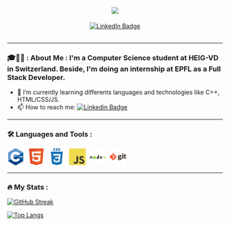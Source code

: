 

<div id="header" align="center">
  <img src="https://media.giphy.com/media/jdPMeyv9rn0hZHh8n9/giphy.gif" width="200"/>
</div>
<br>

<div id="badges" align="center">
  <a href="https://www.linkedin.com/in/gr%C3%A9gory-daguerre-4a6918223/">
    <img src="https://img.shields.io/badge/LinkedIn-blue?style=for-the-badge&logo=linkedin&logoColor=white" alt="LinkedIn Badge"/>
  </a>
</div>

<div id="profileCounter" align="center">
  <img src="https://komarev.com/ghpvc/?username=Ypso46&style=flat-square&color=blue" alt=""/>
</div>

---

### 🎓👨‍💻 : About Me : I'm a Computer Science student at HEIG-VD in Switzerland. Beside, I'm doing an internship at EPFL as a Full Stack Developer.


- 🔭 I’m currently learning differents languages and technologies like C++, HTML/CSS/JS.
- 📫 How to reach me: [![Linkedin Badge](https://img.shields.io/badge/-Linkedin-blue?style=flat&logo=Linkedin&logoColor=white)](https://www.linkedin.com/in/gr%C3%A9gory-daguerre-4a6918223/)

---

### :hammer_and_wrench: Languages and Tools :

<div>
  <img src="https://github.com/devicons/devicon/blob/master/icons/cplusplus/cplusplus-original.svg" title="CPP" alt="AWS" width="40" height="40"/>&nbsp;
  <img src="https://github.com/devicons/devicon/blob/master/icons/html5/html5-original.svg" title="HTML5" alt="HTML" width="40" height="40"/>&nbsp;
  <img src="https://github.com/devicons/devicon/blob/master/icons/css3/css3-plain-wordmark.svg"  title="CSS3" alt="CSS" width="40" height="40"/>&nbsp;
  <img src="https://github.com/devicons/devicon/blob/master/icons/javascript/javascript-original.svg" title="JavaScript" alt="JavaScript" width="40" height="40"/>&nbsp;
  <img src="https://github.com/devicons/devicon/blob/master/icons/nodejs/nodejs-original-wordmark.svg" title="NodeJS" alt="NodeJS" width="40" height="40"/>&nbsp;
  <img src="https://github.com/devicons/devicon/blob/master/icons/git/git-original-wordmark.svg" title="Git" **alt="Git" width="40" height="40"/>
</div>

---

### :fire: My Stats :
[![GitHub Streak](http://github-readme-streak-stats.herokuapp.com?user=Ypso46&theme=dark&background=000000)](https://git.io/streak-stats)

[![Top Langs](https://github-readme-stats.vercel.app/api/top-langs/?username=Ypso46&layout=compact&theme=vision-friendly-dark)](https://github.com/anuraghazra/github-readme-stats)
